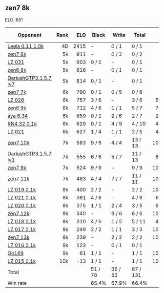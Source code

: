 ## zen7 8k ##

ELO: 681

Opponent | Rank | ELO | Black | Write | Total | Win rate
---------|-----:|----:|-------|-------|-------|-------:
[Leela 0.11 1.0k](Leela%200.11%201.0k.md) | 4D | 2415 | - | 0 / 1 | 0 / 1 | 0.0%
[zen7 6k](zen7%206k.md) | 5k | 911 | - | 0 / 2 | 0 / 2 | 0.0%
[LZ 031](LZ%20031.md) | 5k | 903 | 0 / 1 | - | 0 / 1 | 0.0%
[zen6 8k](zen6%208k.md) | 5k | 816 | - | 0 / 1 | 0 / 1 | 0.0%
[DariushGTP3.1.5.7 lv7](DariushGTP3.1.5.7%20lv7.md) | 5k | 814 | 0 / 1 | - | 0 / 1 | 0.0%
[zen7 7k](zen7%207k.md) | 6k | 790 | 0 / 1 | 0 / 5 | 0 / 6 | 0.0%
[LZ 026](LZ%20026.md) | 6k | 757 | 3 / 6 | - | 3 / 6 | 50.0%
[zen6 9k](zen6%209k.md) | 6k | 712 | 4 / 6 | 1 / 1 | 5 / 7 | 71.4%
[aya 6.34](aya%206.34.md) | 6k | 659 | 0 / 1 | 2 / 6 | 2 / 7 | 28.6%
[RN4.32 0.1k](RN4.32%200.1k.md) | 6k | 629 | 0 / 1 | 4 / 9 | 4 / 10 | 40.0%
[LZ 021](LZ%20021.md) | 6k | 627 | 1 / 4 | 1 / 1 | 2 / 5 | 40.0%
[zen7 10k](zen7%2010k.md) | 7k | 583 | 9 / 9 | 4 / 4 | 13 / 13 | 100.0%
[DariushGTP3.1.5.7 lv1](DariushGTP3.1.5.7%20lv1.md) | 7k | 555 | 6 / 6 | 5 / 7 | 11 / 13 | 84.6%
[zen7 9k](zen7%209k.md) | 7k | 524 | 9 / 9 | - | 9 / 9 | 100.0%
[zen7 11k](zen7%2011k.md) | 7k | 463 | 4 / 4 | 7 / 7 | 11 / 11 | 100.0%
[LZ 019 0.1k](LZ%20019%200.1k.md) | 8k | 400 | 2 / 2 | - | 2 / 2 | 100.0%
[LZ 021 0.1k](LZ%20021%200.1k.md) | 8k | 381 | 4 / 6 | - | 4 / 6 | 66.7%
[LZ 020 0.1k](LZ%20020%200.1k.md) | 8k | 375 | 1 / 1 | 2 / 4 | 3 / 5 | 60.0%
[zen7 12k](zen7%2012k.md) | 8k | 340 | - | 6 / 6 | 6 / 6 | 100.0%
[LZ 018 0.1k](LZ%20018%200.1k.md) | 8k | 310 | 4 / 6 | 1 / 5 | 5 / 11 | 45.5%
[LZ 017 0.1k](LZ%20017%200.1k.md) | 8k | 249 | 2 / 2 | 1 / 1 | 3 / 3 | 100.0%
[zen7 13k](zen7%2013k.md) | 8k | 239 | - | 2 / 2 | 2 / 2 | 100.0%
[LZ 016 0.1k](LZ%20016%200.1k.md) | 9k | 123 | - | 0 / 1 | 0 / 1 | 0.0%
[Go169](Go169.md) | 9k | 61 | 1 / 1 | - | 1 / 1 | 100.0%
[LZ 015 0.1k](LZ%20015%200.1k.md) | 10k | -13 | 1 / 1 | - | 1 / 1 | 100.0%
Total | | | 51 / 78 | 36 / 53 | 87 / 131 | 
Win rate| | | 65.4% | 67.9% | 66.4% | 
